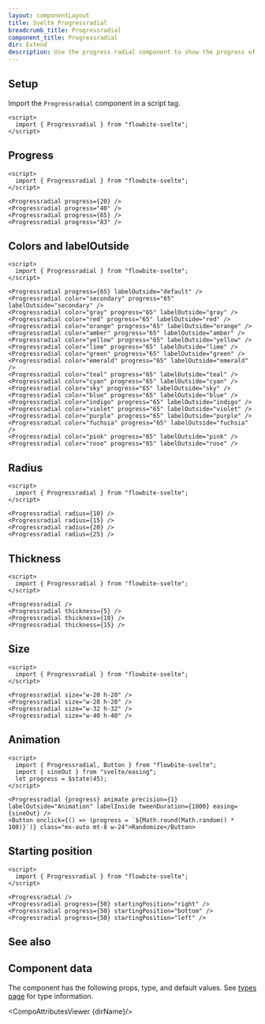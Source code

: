 ```yaml
---
layout: componentLayout
title: Svelte Progressradial
breadcrumb_title: Progressradial
component_title: Progressradial
dir: Extend
description: Use the progress radial component to show the progress of a process.
---
```


<script>
  import {  TableProp, TableDefaultRow, CompoAttributesViewer, Seealso } from '../../utils'
  import { P, A } from '$lib'
  const dirName = "progress"
  const relatedLinks = ['/docs/components/progress','/docs/extend/progressradial' ]
</script>

## Setup

Import the `Progressradial` component in a script tag.

```svelte example hideOutput
<script>
  import { Progressradial } from "flowbite-svelte";
</script>
```

## Progress

```svelte example class="grid grid-cols-2 sm:grid-cols-4"
<script>
  import { Progressradial } from "flowbite-svelte";
</script>

<Progressradial progress={20} />
<Progressradial progress="40" />
<Progressradial progress={65} />
<Progressradial progress="83" />
```

## Colors and labelOutside

```svelte example class="grid grid-cols-2 sm:grid-cols-4"
<script>
  import { Progressradial } from "flowbite-svelte";
</script>

<Progressradial progress={65} labelOutside="default" />
<Progressradial color="secondary" progress="65" labelOutside="secondary" />
<Progressradial color="gray" progress="65" labelOutside="gray" />
<Progressradial color="red" progress="65" labelOutside="red" />
<Progressradial color="orange" progress="65" labelOutside="orange" />
<Progressradial color="amber" progress="65" labelOutside="amber" />
<Progressradial color="yellow" progress="65" labelOutside="yellow" />
<Progressradial color="lime" progress="65" labelOutside="lime" />
<Progressradial color="green" progress="65" labelOutside="green" />
<Progressradial color="emerald" progress="65" labelOutside="emerald" />
<Progressradial color="teal" progress="65" labelOutside="teal" />
<Progressradial color="cyan" progress="65" labelOutside="cyan" />
<Progressradial color="sky" progress="65" labelOutside="sky" />
<Progressradial color="blue" progress="65" labelOutside="blue" />
<Progressradial color="indigo" progress="65" labelOutside="indigo" />
<Progressradial color="violet" progress="65" labelOutside="violet" />
<Progressradial color="purple" progress="65" labelOutside="purple" />
<Progressradial color="fuchsia" progress="65" labelOutside="fuchsia" />
<Progressradial color="pink" progress="65" labelOutside="pink" />
<Progressradial color="rose" progress="65" labelOutside="rose" />
```

## Radius

```svelte example class="grid grid-cols-2 sm:grid-cols-4"
<script>
  import { Progressradial } from "flowbite-svelte";
</script>

<Progressradial radius={10} />
<Progressradial radius={15} />
<Progressradial radius={20} />
<Progressradial radius={25} />
```

## Thickness

```svelte example class="grid grid-cols-2 sm:grid-cols-4"
<script>
  import { Progressradial } from "flowbite-svelte";
</script>

<Progressradial />
<Progressradial thickness={5} />
<Progressradial thickness={10} />
<Progressradial thickness={15} />
```

## Size

```svelte example class="grid grid-cols-2 sm:grid-cols-4"
<script>
  import { Progressradial } from "flowbite-svelte";
</script>

<Progressradial size="w-20 h-20" />
<Progressradial size="w-28 h-28" />
<Progressradial size="w-32 h-32" />
<Progressradial size="w-40 h-40" />
```

## Animation

```svelte example class="grid grid-cols-1"
<script>
  import { Progressradial, Button } from "flowbite-svelte";
  import { sineOut } from "svelte/easing";
  let progress = $state(45);
</script>

<Progressradial {progress} animate precision={1} labelOutside="Animation" labelInside tweenDuration={1000} easing={sineOut} />
<Button onclick={() => (progress = `${Math.round(Math.random() * 100)}`)} class="mx-auto mt-8 w-24">Randomize</Button>
```

## Starting position

```svelte example class="grid grid-cols-2 sm:grid-cols-4"
<script>
  import { Progressradial } from "flowbite-svelte";
</script>

<Progressradial />
<Progressradial progress={50} startingPosition="right" />
<Progressradial progress={50} startingPosition="bottom" />
<Progressradial progress={50} startingPosition="left" />
```

## See also

<Seealso links={relatedLinks} />

## Component data

The component has the following props, type, and default values. See [types page](/docs/pages/typescript) for type information.

<CompoAttributesViewer {dirName}/>

